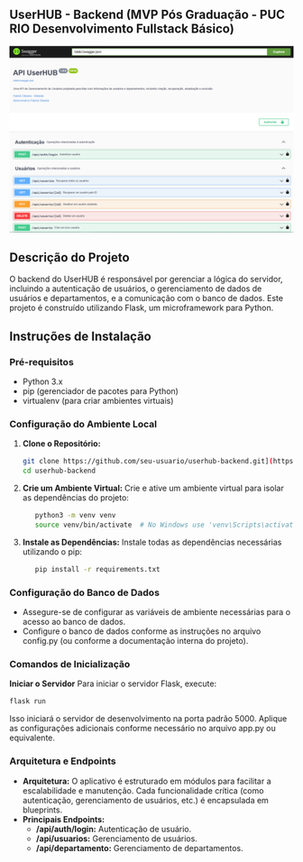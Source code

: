 ## UserHUB - Backend (MVP Pós Graduação - PUC RIO Desenvolvimento Fullstack Básico)

![USERHUB_API](static/PRINT_API.png)

## Descrição do Projeto
O backend do UserHUB é responsável por gerenciar a lógica do servidor, incluindo a autenticação de usuários, o gerenciamento de dados de usuários e departamentos, e a comunicação com o banco de dados. Este projeto é construído utilizando Flask, um microframework para Python.

## Instruções de Instalação

### Pré-requisitos
- Python 3.x
- pip (gerenciador de pacotes para Python)
- virtualenv (para criar ambientes virtuais)

### Configuração do Ambiente Local

1. **Clone o Repositório:**
   ```bash
   git clone https://github.com/seu-usuario/userhub-backend.git](https://github.com/PatrickSoares-Dev/UserHub-Backend.git
   cd userhub-backend
   ```

2. **Crie um Ambiente Virtual:** Crie e ative um ambiente virtual para isolar as dependências do projeto:
   ```bash
      python3 -m venv venv
      source venv/bin/activate  # No Windows use 'venv\Scripts\activate'
   ```
3. **Instale as Dependências:** Instale todas as dependências necessárias utilizando o pip:
   ```bash
      pip install -r requirements.txt
   ```

### Configuração do Banco de Dados
- Assegure-se de configurar as variáveis de ambiente necessárias para o acesso ao banco de dados.
- Configure o banco de dados conforme as instruções no arquivo config.py (ou conforme a documentação interna do projeto).

### Comandos de Inicialização
  **Iniciar o Servidor** Para iniciar o servidor Flask, execute:
  ```bash
  flask run
  ```
  Isso iniciará o servidor de desenvolvimento na porta padrão 5000. Aplique as configurações adicionais conforme necessário no arquivo app.py ou equivalente.

### Arquitetura e Endpoints
- **Arquitetura:** O aplicativo é estruturado em módulos para facilitar a escalabilidade e manutenção. Cada funcionalidade crítica (como autenticação, gerenciamento de usuários, etc.) é encapsulada em blueprints.
- **Principais Endpoints:**
  - **/api/auth/login:** Autenticação de usuário.
  - **/api/usuarios:** Gerenciamento de usuários.
  - **/api/departamento:** Gerenciamento de departamentos.
